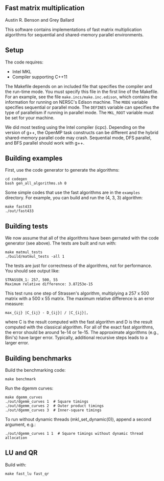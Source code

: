 Fast matrix multiplication
--------
Austin R. Benson and Grey Ballard

This software contains implementations of fast matrix multiplication algorithms for
sequential and shared-memory parallel environments.

Setup
--------
The code requires:
* Intel MKL
* Compiler supporting C++11

The Makefile depends on an included file that specifies the compiler and the run-time mode.
You must specify this file in the first line of the Makefile.
For an example, see the file `make.incs/make.inc.edison`, which contains the information for running
on NERSC's Edison machine.
The `MODE` variable specifies sequential or parallel mode.
The `DEFINES` variable can specifies the type of parallelism if running in parallel mode.
The `MKL_ROOT` variable must be set for your machine.

We did most testing using the Intel compiler (icpc).
Depending on the version of g++, the OpenMP task constructs can be different and the hybrid shared-memory
parallel code may crash.  Sequential mode, DFS parallel, and BFS parallel should work with g++.

Building examples
--------
First, use the code generator to generate the algorithms:
          
	cd codegen
	bash gen_all_algorithms.sh 0

Some simple codes that use the fast algorithms are in the `examples` directory.
For example, you can build and run the (4, 3, 3) algorithm:

	make fast433
	./out/fast433

Building tests
--------

We now assume that all of the algorithms have been gernated with the code generator (see above).
The tests are built and run with:

    make matmul_tests
	./build/matmul_tests -all 1

The tests are just for correctness of the algorithms, not for performance.
You should see output like:

    STRASSEN_1: 257, 500, 55
    Maximum relative difference: 3.87253e-15

This test runs one step of Strassen's algorithm, multiplying a 257 x 500 matrix with a 500 x 55 matrix.
The maximum relative difference is an error measure:

    max_{ij} |C_{ij} - D_{ij}| / |C_{ij}|,

where C is the result computed with the fast algorithm and D is the result computed with the classical algorithm.
For all of the exact fast algorithms, the error should be around 1e-14 or 1e-15.
The approximate algorithms (e.g., Bini's) have larger error.
Typically, additional recursive steps leads to a larger error.


Building benchmarks
--------
Build the benchmarking code:

    make benchmark	 

Run the dgemm curves:
	
	make dgemm_curves
	./out/dgemm_curves 1  # Square timings
	./out/dgemm_curves 2  # Outer product timings
	./out/dgemm_curves 3  # Inner-square timings

To run without dynamic threads (mkl_set_dynamic(0)), append a second argument, e.g.:

	./out/dgemm_curves 1 1  # Square timings without dynamic thread allocation


LU and QR
--------
Build with:

    make fast_lu fast_qr
